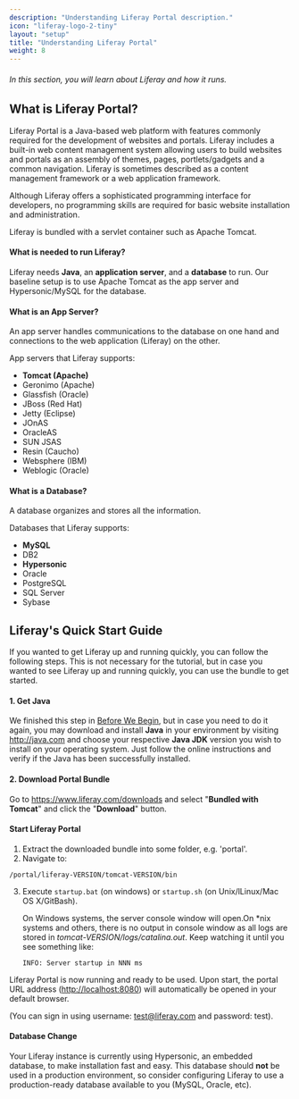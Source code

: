 ```yaml
---
description: "Understanding Liferay Portal description."
icon: "liferay-logo-2-tiny"
layout: "setup"
title: "Understanding Liferay Portal"
weight: 8
---
```


###### In this section, you will learn about Liferay and how it runs.

<article id="whatIsLiferay">

## What is Liferay Portal?

Liferay Portal is a Java-based web platform with features commonly required for the development of websites and portals. Liferay includes a built-in web content management system allowing users to build websites and portals as an assembly of themes, pages, portlets/gadgets and a common navigation. Liferay is sometimes described as a content management framework or a web application framework.

Although Liferay offers a sophisticated programming interface for developers, no programming skills are required for basic website installation and administration.

Liferay is bundled with a servlet container such as Apache Tomcat.

#### What is needed to run Liferay?

Liferay needs **Java**, an **application server**, and a **database** to run. Our baseline setup is to use Apache Tomcat as the app server and Hypersonic/MySQL for the database.

#### What is an App Server?

An app server handles communications to the database on one hand and connections to the web application (Liferay) on the other.

App servers that Liferay supports:

- **Tomcat (Apache)**
- Geronimo (Apache)
- Glassfish (Oracle)
- JBoss (Red Hat)
- Jetty (Eclipse)
- JOnAS
- OracleAS
- SUN JSAS
- Resin (Caucho)
- Websphere (IBM)
- Weblogic (Oracle)

#### What is a Database?

A database organizes and stores all the information.

Databases that Liferay supports:

- **MySQL**
- DB2
- **Hypersonic**
- Oracle
- PostgreSQL
- SQL Server
- Sybase

</article>

<article id="quickStart">

## Liferay's Quick Start Guide

If you wanted to get Liferay up and running quickly, you can follow the following steps.  This is not necessary for the tutorial, but in case you wanted to see Liferay up and running quickly, you can use the bundle to get started.

#### 1. Get Java

We finished this step in [Before We Begin](/setup/before-we-begin.md), but in case you need to do it again, you may download and install **Java** in your environment by visiting <http://java.com> and choose your respective **Java JDK** version you wish to install on your operating system. Just follow the online instructions and verify if the Java has been successfully installed.

#### 2. Download Portal Bundle

Go to <https://www.liferay.com/downloads> and select "**Bundled with Tomcat**" and click the "**Download**" button.

#### Start Liferay Portal


1. Extract the downloaded bundle into some folder, e.g. 'portal'.
2. Navigate to:

```
/portal/liferay-VERSION/tomcat-VERSION/bin
```

3. Execute `startup.bat` (on windows) or `startup.sh` (on Unix/lLinux/Mac OS X/GitBash).

	On Windows systems, the server console window will open.On \*nix systems and others, there is no output in console window as all logs are stored in *tomcat-VERSION/logs/catalina.out*. Keep watching it until you see something like:

	```
	INFO: Server startup in NNN ms
	```

Liferay Portal is now running and ready to be used. Upon start, the portal URL address (<http://localhost:8080>) will automatically be opened in your default browser.

(You can sign in using username: test@liferay.com and password: test).

#### Database Change

Your Liferay instance is currently using Hypersonic, an embedded database, to make installation fast and easy. This database should **not** be used in a production environment, so consider configuring Liferay to use a production-ready database available to you (MySQL, Oracle, etc).

</article>
